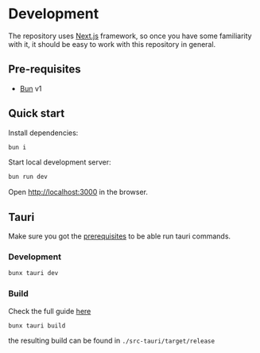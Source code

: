 # Development

The repository uses [Next.js](https://nextjs.org/) framework, so once you have some familiarity with it, it should be easy to work with this repository in general.

## Pre-requisites

- [Bun](https://bun.sh/) v1

## Quick start

Install dependencies:

```sh
bun i
```

Start local development server:

```sh
bun run dev
```

Open [http://localhost:3000](http://localhost:3000) in the browser.

## Tauri

Make sure you got the [prerequisites](https://tauri.app/v1/guides/getting-started/prerequisites) to be able run tauri commands.

### Development

```bash
bunx tauri dev
```

### Build

Check the full guide [here](https://tauri.app/v1/guides/building/)

```bash
bunx tauri build
```

the resulting build can be found in `./src-tauri/target/release`
